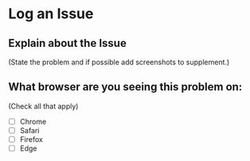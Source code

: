 # Log an Issue
         
## Explain about the Issue
(State the problem and if possible add screenshots to supplement.)

## What browser are you seeing this problem on:
(Check all that apply)

- [ ] Chrome
- [ ] Safari
- [ ] Firefox
- [ ] Edge

<!-- Replace [ ] by [x] for checkmark -->